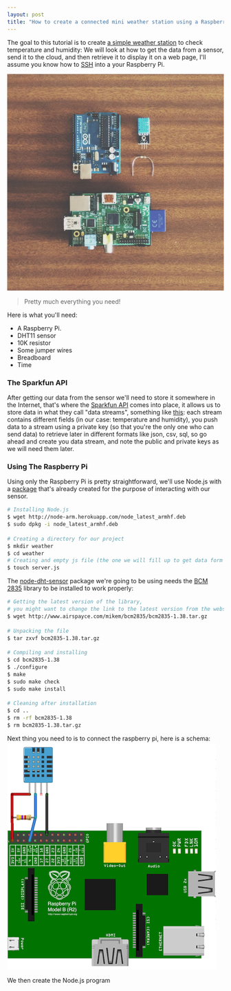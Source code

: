 ```yaml
---
layout: post
title: "How to create a connected mini weather station using a Raspberry Pi"
---
```


The goal to this tutorial is to create [a simple weather station](http://weather.aissam.me) to check temperature and humidity: We will look at how to get the data from a sensor, send it to the cloud, and then retrieve it to display it on a web page, I'll assume you know how to [SSH](FIXME) into a your Raspberry Pi.
<br>

![Arduino + Raspberry Pi](/images/arduinopluspi.jpg)
<br>


> Pretty much everything you need!

Here is what you'll need:

* A Raspberry Pi.
* DHT11 sensor
* 10K resistor
* Some jumper wires
* Breadboard
* Time


### The Sparkfun API
After getting our data from the sensor we'll need to store it somewhere in the Internet, that's where the [Sparkfun API](https://data.sparkfun.com) comes into place, it allows us to store data in what they call "data streams", something like [this](https://data.sparkfun.com/streams/xROLbJzAlMcjwlN5dolp): each stream contains different fields (in our case: temperature and humidity), you push data to a stream using a private key (so that you're the only one who can send data) to retrieve later in different formats like json, csv, sql, so go ahead and create you data stream, and note the public and private keys as we will need them later.

### Using The Raspberry Pi
Using only the Raspberry Pi is pretty straightforward, we'll use Node.js with a [package](https://github.com/momenso/node-dht-sensor) that's already created for the purpose of interacting with our sensor.

```sh
# Installing Node.js
$ wget http://node-arm.herokuapp.com/node_latest_armhf.deb
$ sudo dpkg -i node_latest_armhf.deb

# Creating a directory for our project
$ mkdir weather
$ cd weather
# Creating and empty js file (the one we will fill up to get data form our sensor)
$ touch server.js
```

The [node-dht-sensor](https://github.com/momenso/node-dht-sensor) package we're going to be using needs the [BCM 2835](http://www.airspayce.com/mikem/bcm2835/) library to be installed to work properly:

```sh
# Getting the latest version of the library,
# you might want to change the link to the latest version from the website
$ wget http://www.airspayce.com/mikem/bcm2835/bcm2835-1.38.tar.gz

# Unpacking the file
$ tar zxvf bcm2835-1.38.tar.gz

# Compiling and installing
$ cd bcm2835-1.38
$ ./configure
$ make
$ sudo make check
$ sudo make install

# Cleaning after installation
$ cd ..
$ rm -rf bcm2835-1.38
$ rm bcm2835-1.38.tar.gz
```

Next thing you need to is to connect the raspberry pi, here is a schema:
![](/images/pi-dht11.png)

We then create the Node.js program
